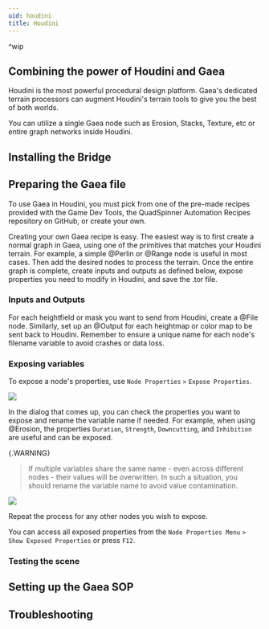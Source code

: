 ```yaml
---
uid: houdini
title: Houdini
---
```

^wip

## Combining the power of Houdini and Gaea

Houdini is the most powerful procedural design platform. Gaea's dedicated terrain processors can augment Houdini's terrain tools to give you the best of both worlds.

You can utilize a single Gaea node such as Erosion, Stacks, Texture, etc or entire graph networks inside Houdini.

## Installing the Bridge

## Preparing the Gaea file

To use Gaea in Houdini, you must pick from one of the pre-made recipes provided with the Game Dev Tools, the QuadSpinner Automation Recipes repository on GitHub, or create your own.

Creating your own Gaea recipe is easy. The easiest way is to first create a normal graph in Gaea, using one of the primitives that matches your Houdini terrain. For example, a simple @Perlin or @Range node is useful in most cases. Then add the desired nodes to process the terrain. Once the entire graph is complete, create inputs and outputs as defined below, expose properties you need to modify in Houdini, and save the .tor file.

### Inputs and Outputs

For each heightfield or mask you want to send from Houdini, create a @File node. Similarly, set up an @Output for each heightmap or color map to be sent back to Houdini. Remember to ensure a unique name for each node's filename variable to avoid crashes or data loss.

### Exposing variables

To expose a node's properties, use `Node Properties` `>` `Expose Properties`.

![](/images/ui/automation-expose-menu.png)

In the dialog that comes up, you can check the properties you want to expose and rename the variable name if needed. For example, when using @Erosion, the properties `Duration`, `Strength`, `Downcutting`, and `Inhibition` are useful and can be exposed.

{.WARNING}
> If multiple variables share the same name - even across different nodes - their values will be overwritten. In such a situation, you should rename the variable name to avoid value contamination.

![](/images/ui/automation-expose-dialog.png)

Repeat the process for any other nodes you wish to expose.

You can access all exposed properties from the `Node Properties Menu` `>` `Show Exposed Properties` or press `F12`.

### Testing the scene

## Setting up the Gaea SOP

## Troubleshooting